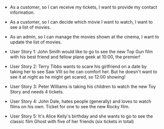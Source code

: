 - As a customer, so I can receive my tickets, I want to provide my contact information.
- As a customer, so I can decide which movie I want to watch, I want to see a list of movies.
- As an admin, so I can manage the movies shown at the cinema, I want to update the list of movies.

- User Story 1: John Smith would like to go to see the new Top Gun film with his best friend and fellow plane geek at 10:00, the premier!

- User Story 2: Terry Tibbs wants to scare his girlfriend on a date by taking her to see Saw VIII so he can comfort her. But he doesn't want to see it at night as he might get scared, so 12:00 showing!
- User Story 3: Peter Williams is taking his children to watch the new Toy Story and needs 4 tickets.

- User Story 4: John Dale, hates people (generally) and loves to watch films on his own. Ticket for one to see the new Rocky film.
 
 - User Story 5: It's Alice Kelly's birthday and she wants to go to see the classic film Ghost with five of her friends (six tickets in total)
